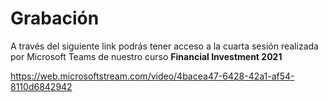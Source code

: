 # Grabación

A través del siguiente link podrás tener acceso a la cuarta sesión realizada por Microsoft Teams de nuestro curso **Financial Investment 2021**

https://web.microsoftstream.com/video/4bacea47-6428-42a1-af54-8110d6842942
